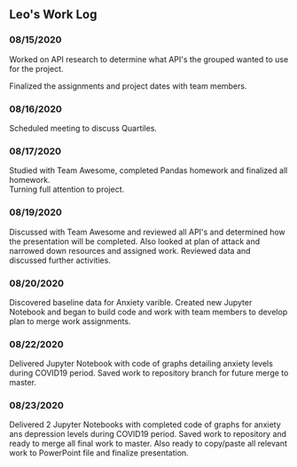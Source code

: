 ## Leo's Work Log

### 08/15/2020

Worked on API research to determine what API's the grouped wanted to use for the project.

Finalized the assignments and project dates with team members.

### 08/16/2020

Scheduled meeting to discuss Quartiles.

###  08/17/2020
Studied with Team Awesome, completed Pandas homework and finalized all homework.  
Turning full attention to project.  

###  08/19/2020
Discussed with Team Awesome and reviewed all API's and determined how the presentation will be completed.  Also looked at plan of attack and narrowed 
down resources and assigned work.  Reviewed data and discussed further activities.  

###  08/20/2020
Discovered baseline data for Anxiety varible. Created new Jupyter Notebook and began to build code and work with team members to develop plan to merge 
work assignments.   

###  08/22/2020
Delivered Jupyter Notebook with code of graphs detailing anxiety levels during COVID19 period. Saved work to repository branch for future merge to master.  

### 08/23/2020
Delivered 2 Jupyter Notebooks with completed code of graphs for anxiety ans depression levels during COVID19 period.  Saved work to repository
and ready to merge all final work to master.  Also ready to copy/paste all relevant work to PowerPoint file and finalize presentation.  